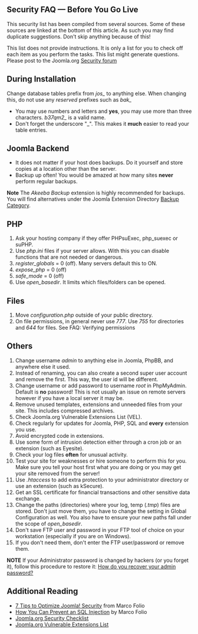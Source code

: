 <!-- Filename: Security_-_Before_you_go_live / Display title: Security - Before you go live -->

## Security FAQ — Before You Go Live

This security list has been compiled from several sources. Some of these
sources are linked at the bottom of this article. As such you may find
duplicate suggestions. Don't skip anything because of this!

This list does not provide instructions. It is only a list for you to
check off each item as you perform the tasks. This list might generate
questions. Please post to the Joomla.org
<a href="https://forum.joomla.org/viewforum.php?f=813%7C"
class="external text" target="_blank" rel="noreferrer noopener">Security
forum</a>

## During Installation

Change database tables prefix from *jos\_* to anything else. When
changing this, do not use any *reserved* prefixes such as *bak\_*

- You may use numbers and letters and **yes**, you may use more than
  three characters. *b37qm2\_* is a valid name.
- Don't forget the underscore "\_". This makes it **much** easier to
  read your table entries.

## Joomla Backend

- It does not matter if your host does backups. Do it yourself and store
  copies at a location other than the server.
- Backup up often! You would be amazed at how many sites **never**
  perform regular backups.

**Note** The *Akeeba Backup* extension is highly recommended for
backups. You will find alternatives under the Joomla Extension Directory
<a href="https://extensions.joomla.org/tags/backup/"
class="external text" target="_blank" rel="noreferrer noopener">Backup
Category</a>.

## PHP

1.  Ask your hosting company if they offer PHPsuExec, php_suexec or
    suPHP.
2.  Use *php.ini* files if your server allows. With this you can disable
    functions that are not needed or dangerous.
3.  *register_globals* = 0 (off). Many servers default this to ON.
4.  *expose_php* = 0 (off)
5.  *safe_mode* = 0 (off)
6.  Use *open_basedir*. It limits which files/folders can be opened.

## Files

1.  Move *configuration.php* outside of your public directory.
2.  On file permissions, in general never use *777*. Use *755* for
    directories and *644* for files. See FAQ:  Verifying
    permissions

## Others

1.  Change username *admin* to anything else in Joomla, PhpBB, and
    anywhere else it used.
2.  Instead of renaming, you can also create a second super user account
    and remove the first. This way, the user id will be different.
3.  Change username or add password to username *root* in PhpMyAdmin.
    Default is **no** password! This is not usually an issue on remote
    servers however if you have a local server it may be.
4.  Remove unused templates, extensions and unneeded files from your
    site. This includes compressed archives.
5.  Check Joomla.org Vulnerable Extensions List (VEL).
6.  Check regularly for updates for Joomla, PHP, SQL and **every**
    extension you use.
7.  Avoid encrypted code in extensions.
8.  Use some form of intrusion detection either through a cron job or an
    extension (such as Eyesite).
9.  Check your log files **often** for unusual activity.
10. Test your site for weaknesses or hire someone to perform this for
    you. Make sure you tell your host first what you are doing or you
    may get your site removed from the server!
11. Use *.htaccess* to add extra protection to your administrator
    directory or use an extension (such as kSecure).
12. Get an SSL certificate for financial transactions and other
    sensitive data exchange.
13. Change the paths (directories) where your log, temp (*.tmp*) files
    are stored. Don't just move them, you have to change the setting in
    Global Configuration as well. You also have to ensure your new paths
    fall under the scope of *open_basedir*.
14. Don't save FTP user and password in your FTP tool of choice on your
    workstation (especially if you are on Windows).
15. If you don't need them, don't enter the FTP user/password or remove
    them.

**NOTE** If your Administrator password is changed by hackers (or you
forget it), follow this procedure to restore it: <a
href="https://docs.joomla.org/How_do_you_recover_your_admin_password%3F"
class="mw-redirect" title="How do you recover your admin password?">How
do you recover your admin password?</a>

## Additional Reading

- <a
  href="http://old.marcofolio.net/joomla/7_tips_to_optimize_joomla_security.html"
  class="external text" target="_blank"
  rel="nofollow noreferrer noopener">7 Tips to Optimize Joomla!
  Security</a> from Marco Folio
- <a
  href="http://old.marcofolio.net/features/how_you_can_prevent_an_sql_injection.html"
  class="external text" target="_blank"
  rel="nofollow noreferrer noopener">How You Can Prevent an SQL
  Injection</a> by Marco Folio
- <a href="https://docs.joomla.org/Category:Security_Checklist"
  class="external text" target="_blank"
  rel="noreferrer noopener">Joomla.org Security Checklist</a>
- <a href="https://docs.joomla.org/Vulnerable_Extensions_List"
  class="mw-redirect" title="Vulnerable Extensions List">Joomla.org
  Vulnerable Extensions List</a>
